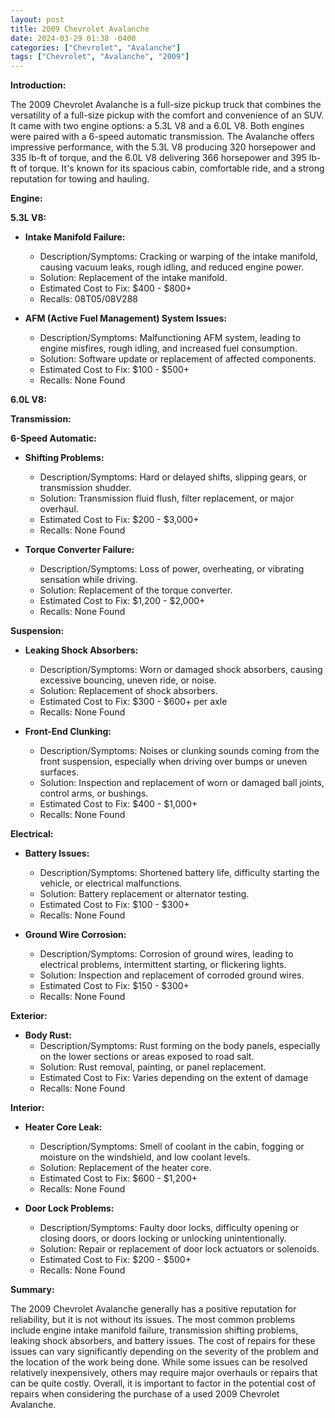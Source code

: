 ```yaml
---
layout: post
title: 2009 Chevrolet Avalanche
date: 2024-03-29 01:38 -0400
categories: ["Chevrolet", "Avalanche"]
tags: ["Chevrolet", "Avalanche", "2009"]
---
```

**Introduction:**

The 2009 Chevrolet Avalanche is a full-size pickup truck that combines the versatility of a full-size pickup with the comfort and convenience of an SUV. It came with two engine options: a 5.3L V8 and a 6.0L V8. Both engines were paired with a 6-speed automatic transmission. The Avalanche offers impressive performance, with the 5.3L V8 producing 320 horsepower and 335 lb-ft of torque, and the 6.0L V8 delivering 366 horsepower and 395 lb-ft of torque. It's known for its spacious cabin, comfortable ride, and a strong reputation for towing and hauling.

**Engine:**

**5.3L V8:**

* **Intake Manifold Failure:**
   - Description/Symptoms: Cracking or warping of the intake manifold, causing vacuum leaks, rough idling, and reduced engine power.
   - Solution: Replacement of the intake manifold.
   - Estimated Cost to Fix: $400 - $800+
   - Recalls: 08T05/08V288

* **AFM (Active Fuel Management) System Issues:**
   - Description/Symptoms: Malfunctioning AFM system, leading to engine misfires, rough idling, and increased fuel consumption.
   - Solution: Software update or replacement of affected components.
   - Estimated Cost to Fix: $100 - $500+
   - Recalls: None Found

**6.0L V8:**

**Transmission:**

**6-Speed Automatic:**

* **Shifting Problems:**
   - Description/Symptoms: Hard or delayed shifts, slipping gears, or transmission shudder.
   - Solution: Transmission fluid flush, filter replacement, or major overhaul.
   - Estimated Cost to Fix: $200 - $3,000+
   - Recalls: None Found

* **Torque Converter Failure:**
   - Description/Symptoms: Loss of power, overheating, or vibrating sensation while driving.
   - Solution: Replacement of the torque converter.
   - Estimated Cost to Fix: $1,200 - $2,000+
   - Recalls: None Found

**Suspension:**

* **Leaking Shock Absorbers:**
   - Description/Symptoms: Worn or damaged shock absorbers, causing excessive bouncing, uneven ride, or noise.
   - Solution: Replacement of shock absorbers.
   - Estimated Cost to Fix: $300 - $600+ per axle
   - Recalls: None Found

* **Front-End Clunking:**
   - Description/Symptoms: Noises or clunking sounds coming from the front suspension, especially when driving over bumps or uneven surfaces.
   - Solution: Inspection and replacement of worn or damaged ball joints, control arms, or bushings.
   - Estimated Cost to Fix: $400 - $1,000+
   - Recalls: None Found

**Electrical:**

* **Battery Issues:**
   - Description/Symptoms: Shortened battery life, difficulty starting the vehicle, or electrical malfunctions.
   - Solution: Battery replacement or alternator testing.
   - Estimated Cost to Fix: $100 - $300+
   - Recalls: None Found

* **Ground Wire Corrosion:**
   - Description/Symptoms: Corrosion of ground wires, leading to electrical problems, intermittent starting, or flickering lights.
   - Solution: Inspection and replacement of corroded ground wires.
   - Estimated Cost to Fix: $150 - $300+
   - Recalls: None Found

**Exterior:**

* **Body Rust:**
   - Description/Symptoms: Rust forming on the body panels, especially on the lower sections or areas exposed to road salt.
   - Solution: Rust removal, painting, or panel replacement.
   - Estimated Cost to Fix: Varies depending on the extent of damage
   - Recalls: None Found

**Interior:**

* **Heater Core Leak:**
   - Description/Symptoms: Smell of coolant in the cabin, fogging or moisture on the windshield, and low coolant levels.
   - Solution: Replacement of the heater core.
   - Estimated Cost to Fix: $600 - $1,200+
   - Recalls: None Found

* **Door Lock Problems:**
   - Description/Symptoms: Faulty door locks, difficulty opening or closing doors, or doors locking or unlocking unintentionally.
   - Solution: Repair or replacement of door lock actuators or solenoids.
   - Estimated Cost to Fix: $200 - $500+
   - Recalls: None Found

**Summary:**

The 2009 Chevrolet Avalanche generally has a positive reputation for reliability, but it is not without its issues. The most common problems include engine intake manifold failure, transmission shifting problems, leaking shock absorbers, and battery issues. The cost of repairs for these issues can vary significantly depending on the severity of the problem and the location of the work being done. While some issues can be resolved relatively inexpensively, others may require major overhauls or repairs that can be quite costly. Overall, it is important to factor in the potential cost of repairs when considering the purchase of a used 2009 Chevrolet Avalanche.
